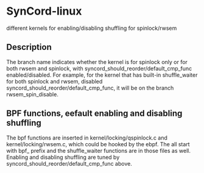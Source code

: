 # SynCord-linux
different kernels for enabling/disabling shuffling for spinlock/rwsem

## Description
The branch name indicates whether the kernel is for spinlock only or for both rwsem and spinlock, with syncord_should_reorder/default_cmp_func enabled/disabled. For example, for the kernel that has built-in shuffle_waiter for both spinlock and rwsem, disabled syncord_should_reorder/default_cmp_func, it will be on the branch rwsem_spin_disable.

## BPF functions, eefault enabling and disabling shuffling
The bpf functions are inserted in kernel/locking/qspinlock.c and kernel/locking/rwsem.c, which could be hooked by the ebpf. The all start with bpf_ prefix and the shuffle_waiter functions are in those files as well. Enabling and disabling shuffling are tuned by syncord_should_reorder/default_cmp_func above.
